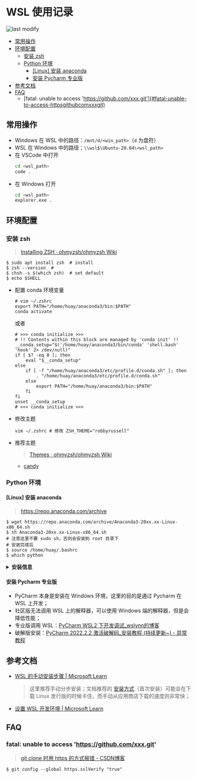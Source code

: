 WSL 使用记录
===
<!--START_SECTION:badge-->

![last modify](https://img.shields.io/static/v1?label=last%20modify&message=2022-10-15%2010%3A39%3A35&color=yellowgreen&style=flat-square)

<!--END_SECTION:badge-->

<!-- TOC -->
- [常用操作](#常用操作)
- [环境配置](#环境配置)
    - [安装 zsh](#安装-zsh)
    - [Python 环境](#python-环境)
        - [[Linux] 安装 anaconda](#linux-安装-anaconda)
        - [安装 Pycharm 专业版](#安装-pycharm-专业版)
- [参考文档](#参考文档)
- [FAQ](#faq)
    - [fatal: unable to access 'https://github.com/xxx.git'](#fatal-unable-to-access-httpsgithubcomxxxgit)
<!-- TOC -->


## 常用操作

- Windows 在 WSL 中的路径：`/mnt/d/<win_path>`（`d` 为盘符）
- WSL 在 Windows 中的路径：`\\wsl$\Ubuntu-20.04\<wsl_path>`
- 在 VSCode 中打开
    ```bash
    cd <wsl_path>
    code .
    ```
- 在 Windows 打开
    ```bash
    cd <wsl_path>
    explorer.exe .
    ``` 


## 环境配置

### 安装 zsh
> [Installing ZSH · ohmyzsh/ohmyzsh Wiki](https://github.com/ohmyzsh/ohmyzsh/wiki/Installing-ZSH) 
```shell
$ sudo apt install zsh  # install
$ zsh --version  # 
$ chsh -s $(which zsh)  # set default
$ echo $SHELL
```
- 配置 conda 环境变量
    ```shell
    # vim ~/.zshrc
    export PATH="/home/huay/anaconda3/bin:$PATH"
    conda activate
    ```
    或者
    ```shell
    # >>> conda initialize >>>
    # !! Contents within this block are managed by 'conda init' !!
    __conda_setup="$('/home/huay/anaconda3/bin/conda' 'shell.bash' 'hook' 2> /dev/null)"
    if [ $? -eq 0 ]; then
        eval "$__conda_setup"
    else
        if [ -f "/home/huay/anaconda3/etc/profile.d/conda.sh" ]; then
            . "/home/huay/anaconda3/etc/profile.d/conda.sh"
        else
            export PATH="/home/huay/anaconda3/bin:$PATH"
        fi
    fi
    unset __conda_setup
    # <<< conda initialize <<<
    ```
- 修改主题
    ```shell
    vim ~/.zshrc # 修改 ZSH_THEME="robbyrussell"
    ```
- 推荐主题
    > [Themes · ohmyzsh/ohmyzsh Wiki](https://github.com/ohmyzsh/ohmyzsh/wiki/Themes)
    - [candy](https://github.com/ohmyzsh/ohmyzsh/wiki/Themes#candy)


### Python 环境

#### [Linux] 安装 anaconda
> https://repo.anaconda.com/archive
```shell
$ wget https://repo.anaconda.com/archive/Anaconda3-20xx.xx-Linux-x86_64.sh
$ sh Anaconda3-20xx.xx-Linux-x86_64.sh
# 注意这里不要 sudo sh，否则会安装到 root 目录下
# 安装完成后
$ source /home/huay/.bashrc
$ which python
```

<details><summary><b> 安装信息 </b></summary>

```shell
Welcome to Anaconda3 2022.05

...

Do you accept the license terms? [yes|no]
[no] >>> yes

Anaconda3 will now be installed into this location:
/home/huay/anaconda3

  - Press ENTER to confirm the location
  - Press CTRL-C to abort the installation
  - Or specify a different location below

[/home/huay/anaconda3] >>>
PREFIX=/home/huay/anaconda3
Unpacking payload ...

...

## Package Plan ##

  environment location: /home/huay/anaconda3

  added / updated specs:
    ...

...

installation finished.
Do you wish the installer to initialize Anaconda3
by running conda init? [yes|no]
[no] >>> yes
no change     /home/huay/anaconda3/condabin/conda
no change     /home/huay/anaconda3/bin/conda
no change     /home/huay/anaconda3/bin/conda-env
no change     /home/huay/anaconda3/bin/activate
no change     /home/huay/anaconda3/bin/deactivate
no change     /home/huay/anaconda3/etc/profile.d/conda.sh
no change     /home/huay/anaconda3/etc/fish/conf.d/conda.fish
no change     /home/huay/anaconda3/shell/condabin/Conda.psm1
no change     /home/huay/anaconda3/shell/condabin/conda-hook.ps1
no change     /home/huay/anaconda3/lib/python3.9/site-packages/xontrib/conda.xsh
no change     /home/huay/anaconda3/etc/profile.d/conda.csh
modified      /home/huay/.bashrc

==> For changes to take effect, close and re-open your current shell. <==

If you'd prefer that conda's base environment not be activated on startup,
   set the auto_activate_base parameter to false:

conda config --set auto_activate_base false

Thank you for installing Anaconda3!
```

</details>


#### 安装 Pycharm 专业版
- PyCharm 本身是安装在 Windows 环境，这里的目的是通过 Pycharm 在 WSL 上开发；
- 社区版无法调用 WSL 上的解释器，可以使用 Windows 端的解释器，但是会降低性能；
- 专业版调用 WSL：[PyCharm WSL2 下开发调试_wslynn的博客](https://blog.csdn.net/qq_38992249/article/details/122387097)
- 破解版安装：[PyCharm 2022.2.2 激活破解码_安装教程 (持续更新~) - 异常教程](https://www.exception.site/essay/how-to-free-use-pycharm-2020)


## 参考文档
- [WSL 的手动安装步骤 | Microsoft Learn](https://learn.microsoft.com/zh-cn/windows/wsl/install-manual)
    > 这里推荐手动分步安装；文档推荐的 [安装方式](https://learn.microsoft.com/zh-cn/windows/wsl/install)（首次安装）可能会在下载 Linux 发行版的时候卡住，而手动从应用商店下载的速度则非常快；
- [设置 WSL 开发环境 | Microsoft Learn](https://learn.microsoft.com/zh-cn/windows/wsl/setup/environment)


## FAQ

### fatal: unable to access 'https://github.com/xxx.git'
> [git clone 时用 https 的方式报错 - CSDN博客](https://blog.csdn.net/wang2008start/article/details/118967723)
```shell
$ git config --global https.sslVerify "true"
```
